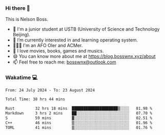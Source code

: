 ### Hi there 👋

<!--
**bosswnx/bosswnx** is a ✨ _special_ ✨ repository because its `README.md` (this file) appears on your GitHub profile.

Here are some ideas to get you started:

- 🔭 I’m currently working on ...
- 🌱 I’m currently learning ...
- 👯 I’m looking to collaborate on ...
- 🤔 I’m looking for help with ...
- 💬 Ask me about ...
- 📫 How to reach me: ...
- 😄 Pronouns: ...
- ⚡ Fun fact: ...
-->

This is Nelson Boss.

- 🏫 I'm a junior student at USTB (University of Science and Technology Beijing).
- 🌱 I’m currently interested in and learning operating system.
- 🧑🏻‍💻 I'm an AFO OIer and ACMer.
- 🥰 I love movies, books, games and musics.
- 😄 You can know more about me at https://blog.bosswnx.xyz/about
- 📫 Feel free to reach me: bosswnx@outlook.com

### Wakatime 💻

<!--START_SECTION:waka-->

```txt
From: 24 July 2024 - To: 23 August 2024

Total Time: 38 hrs 44 mins

Rust         32 hrs 18 mins  ████████████████████▒░░░░   81.98 %
Markdown     3 hrs 2 mins    ██░░░░░░░░░░░░░░░░░░░░░░░   07.70 %
S            59 mins         ▓░░░░░░░░░░░░░░░░░░░░░░░░   02.51 %
C++          46 mins         ▒░░░░░░░░░░░░░░░░░░░░░░░░   01.96 %
TOML         41 mins         ▒░░░░░░░░░░░░░░░░░░░░░░░░   01.76 %
```

<!--END_SECTION:waka-->
